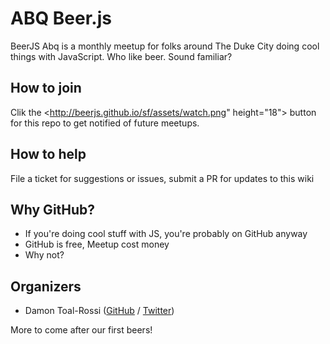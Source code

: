 # ABQ Beer.js

BeerJS Abq is a monthly meetup for folks around The Duke City doing cool things with JavaScript. Who like beer. Sound familiar?

## How to join

Clik the <http://beerjs.github.io/sf/assets/watch.png" height="18"> button for this repo to get notified of future meetups.

## How to help

File a ticket for suggestions or issues, submit a PR for updates to this wiki

## Why GitHub?

* If you're doing cool stuff with JS, you're probably on GitHub anyway
* GitHub is free, Meetup cost money
* Why not?

## Organizers

* Damon Toal-Rossi ([GitHub](https://github.com/orbiteleven) / [Twitter](https://twitter.com/orbiteleven))

More to come after our first beers!
